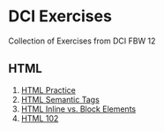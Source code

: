 # DCI Exercises
Collection of Exercises from DCI FBW 12

## HTML

1. [HTML Practice](https://github.com/FeliOdras/DCI-Exercises/tree/master/HTML-Practice)
2. [HTML Semantic Tags](https://github.com/FeliOdras/DCI-Exercises/tree/master/HTML-Practice)
3. [HTML Inline vs. Block Elements](https://github.com/FeliOdras/DCI-Exercises/tree/master/HTML-Inline-Block-Elements)
4. [HTML 102](https://github.com/FeliOdras/DCI-Exercises/tree/html-102)
